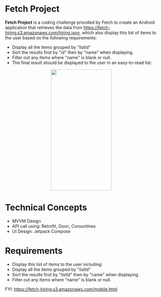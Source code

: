 # Fetch Project

**Fetch Project** is a coding challenge provided by Fetch to create an Android application that retrieves the data from https://fetch-hiring.s3.amazonaws.com/hiring.json, which also display this list of items to the user based on the following requirements:
* Display all the items grouped by "listId"
* Sort the results first by "id" then by "name" when displaying.
* Filter out any items where "name" is blank or null.
* The final result should be displayed to the user in an easy-to-read list.


<p align="center">
  <img src="https://i.imgur.com/92ENyUN.png" width="200" height="400" />
</p>

# Technical Concepts
  * MVVM Design
  * API call using: Retrofit, Gson, Corountines
  * UI Design: Jetpack Compose
#  Requirements
 
* Display this list of items to the user including:
* Display all the items grouped by "listId"
* Sort the results first by "listId" then by "name" when displaying.
* Filter out any items where "name" is blank or null.

FYI: https://fetch-hiring.s3.amazonaws.com/mobile.html
